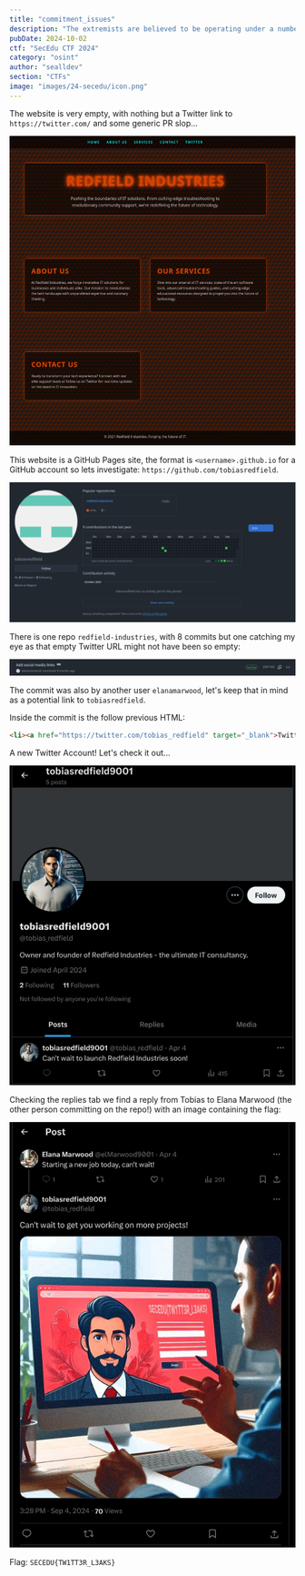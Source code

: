 ```yaml
---
title: "commitment_issues"
description: "The extremists are believed to be operating under a number of front companies, including Redfield Industries. Intelligence gathering has led to the discovery of the company's website. Careful analysis of how this website was made may reveal crucial information linking back to the extremist group, potentially exposing their true identities or operational details.\n\nhttps://tobiasredfield.github.io/redfield-industries/"
pubDate: 2024-10-02
ctf: "SecEdu CTF 2024"
category: "osint"
author: "sealldev"
section: "CTFs"
image: "images/24-secedu/icon.png"
---
```




The website is very empty, with nothing but a Twitter link to `https://twitter.com/` and some generic PR slop...

![githubpages.png](images/24-secedu/githubpages.png)

This website is a GitHub Pages site, the format is `<username>.github.io` for a GitHub account so lets investigate: `https://github.com/tobiasredfield`.

![tobiasgithub.png](images/24-secedu/tobiasgithub.png)

There is one repo `redfield-industries`, with 8 commits but one catching my eye as that empty Twitter URL might not have been so empty:

![socialscommit.png](images/24-secedu/socialscommit.png)

The commit was also by another user `elanamarwood`, let's keep that in mind as a potential link to `tobiasredfield`.

Inside the commit is the follow previous HTML:
```html
<li><a href="https://twitter.com/tobias_redfield" target="_blank">Twitter</a></li> <!-- remember to change this when Tobias sorts out the Redfield twitter but for now use his personal -->
```

A new Twitter Account! Let's check it out...

![tobiastwt.png](images/24-secedu/tobiastwt.png)

Checking the replies tab we find a reply from Tobias to Elana Marwood (the other person committing on the repo!) with an image containing the flag:

![tweetsolve.png](images/24-secedu/tweetsolve.png)

Flag: `SECEDU{TW1TT3R_L3AKS}`